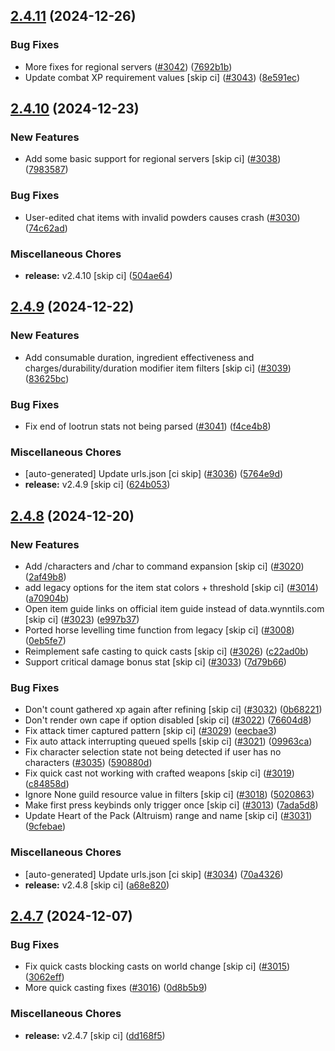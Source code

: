 ## [2.4.11](https://github.com/Wynntils/Wynntils/compare/v2.4.10...v2.4.11) (2024-12-26)


### Bug Fixes

* More fixes for regional servers ([#3042](https://github.com/Wynntils/Wynntils/issues/3042)) ([7692b1b](https://github.com/Wynntils/Wynntils/commit/7692b1b18ef1892e862c6e01690804da19fa32fc))
* Update combat XP requirement values [skip ci] ([#3043](https://github.com/Wynntils/Wynntils/issues/3043)) ([8e591ec](https://github.com/Wynntils/Wynntils/commit/8e591ecd06a1c102653c64c8ec07f47c682943fb))

## [2.4.10](https://github.com/Wynntils/Wynntils/compare/v2.4.9...v2.4.10) (2024-12-23)


### New Features

* Add some basic support for regional servers [skip ci] ([#3038](https://github.com/Wynntils/Wynntils/issues/3038)) ([7983587](https://github.com/Wynntils/Wynntils/commit/79835876ad4b5deaffe0c4c6eecd84bbaf5205a9))


### Bug Fixes

* User-edited chat items with invalid powders causes crash ([#3030](https://github.com/Wynntils/Wynntils/issues/3030)) ([74c62ad](https://github.com/Wynntils/Wynntils/commit/74c62ad6d9f47b5b70183a62d56e9f1e02c993be))


### Miscellaneous Chores

* **release:** v2.4.10 [skip ci] ([504ae64](https://github.com/Wynntils/Wynntils/commit/504ae640d9560e89a471a0660b82aadbee74d34d))

## [2.4.9](https://github.com/Wynntils/Wynntils/compare/v2.4.8...v2.4.9) (2024-12-22)


### New Features

* Add consumable duration, ingredient effectiveness and charges/durability/duration modifier item filters [skip ci] ([#3039](https://github.com/Wynntils/Wynntils/issues/3039)) ([83625bc](https://github.com/Wynntils/Wynntils/commit/83625bc66638c0d14c2090284c8d97b6c350d52a))


### Bug Fixes

* Fix end of lootrun stats not being parsed ([#3041](https://github.com/Wynntils/Wynntils/issues/3041)) ([f4ce4b8](https://github.com/Wynntils/Wynntils/commit/f4ce4b8ef7643d3324d3496a0baa75b02e0d25cd))


### Miscellaneous Chores

* [auto-generated] Update urls.json [ci skip] ([#3036](https://github.com/Wynntils/Wynntils/issues/3036)) ([5764e9d](https://github.com/Wynntils/Wynntils/commit/5764e9db65c31a5c734a2958044f847eb8f705c8))
* **release:** v2.4.9 [skip ci] ([624b053](https://github.com/Wynntils/Wynntils/commit/624b053654ac8ec1e8cf20e326cf5bdbe1565234))

## [2.4.8](https://github.com/Wynntils/Wynntils/compare/v2.4.7...v2.4.8) (2024-12-20)


### New Features

* Add /characters and /char to command expansion [skip ci] ([#3020](https://github.com/Wynntils/Wynntils/issues/3020)) ([2af49b8](https://github.com/Wynntils/Wynntils/commit/2af49b8519f69ec1008fd72e5d3314f9c801b82b))
* add legacy options for the item stat colors + threshold [skip ci] ([#3014](https://github.com/Wynntils/Wynntils/issues/3014)) ([a70904b](https://github.com/Wynntils/Wynntils/commit/a70904b2d4c38b24cc78e0536ed118ddc619ef8a))
* Open item guide links on official item guide instead of data.wynntils.com [skip ci] ([#3023](https://github.com/Wynntils/Wynntils/issues/3023)) ([e997b37](https://github.com/Wynntils/Wynntils/commit/e997b3780605e67d9062b5792a63c81cfc902f89))
* Ported horse levelling time function from legacy [skip ci] ([#3008](https://github.com/Wynntils/Wynntils/issues/3008)) ([0eb5fe7](https://github.com/Wynntils/Wynntils/commit/0eb5fe74636a412c519cabfcf004175a0a029a26))
* Reimplement safe casting to quick casts [skip ci] ([#3026](https://github.com/Wynntils/Wynntils/issues/3026)) ([c22ad0b](https://github.com/Wynntils/Wynntils/commit/c22ad0b085fd0b5467d64c459dbd8249cc3fab25))
* Support critical damage bonus stat [skip ci] ([#3033](https://github.com/Wynntils/Wynntils/issues/3033)) ([7d79b66](https://github.com/Wynntils/Wynntils/commit/7d79b66bbe4b4e63580173df7173d7cfc6b60de9))


### Bug Fixes

* Don't count gathered xp again after refining [skip ci] ([#3032](https://github.com/Wynntils/Wynntils/issues/3032)) ([0b68221](https://github.com/Wynntils/Wynntils/commit/0b68221d60956ea54931408a2c409ba4960de639))
* Don't render own cape if option disabled [skip ci] ([#3022](https://github.com/Wynntils/Wynntils/issues/3022)) ([76604d8](https://github.com/Wynntils/Wynntils/commit/76604d8bdcd11b80ab5c65efa4d57b936bc90c38))
* Fix attack timer captured pattern [skip ci] ([#3029](https://github.com/Wynntils/Wynntils/issues/3029)) ([eecbae3](https://github.com/Wynntils/Wynntils/commit/eecbae3f3cfd4e1c0a57d55562cf2a498f657885))
* Fix auto attack interrupting queued spells [skip ci] ([#3021](https://github.com/Wynntils/Wynntils/issues/3021)) ([09963ca](https://github.com/Wynntils/Wynntils/commit/09963ca19e9fb26cbb21ed3e1c3edd3d2df5ccc0))
* Fix character selection state not being detected if user has no characters ([#3035](https://github.com/Wynntils/Wynntils/issues/3035)) ([590880d](https://github.com/Wynntils/Wynntils/commit/590880d228af5f1ca95890cf1fd32694e5265542))
* Fix quick cast not working with crafted weapons [skip ci] ([#3019](https://github.com/Wynntils/Wynntils/issues/3019)) ([c84858d](https://github.com/Wynntils/Wynntils/commit/c84858daddd27b23edb27837fd54d5919096bf5f))
* Ignore None guild resource value in filters [skip ci] ([#3018](https://github.com/Wynntils/Wynntils/issues/3018)) ([5020863](https://github.com/Wynntils/Wynntils/commit/5020863776ad802c947b14072ace009a227f295a))
* Make first press keybinds only trigger once [skip ci] ([#3013](https://github.com/Wynntils/Wynntils/issues/3013)) ([7ada5d8](https://github.com/Wynntils/Wynntils/commit/7ada5d86311378efc8a89494894adb85c9fbbd6e))
* Update Heart of the Pack (Altruism) range and name [skip ci] ([#3031](https://github.com/Wynntils/Wynntils/issues/3031)) ([9cfebae](https://github.com/Wynntils/Wynntils/commit/9cfebaea97d1caed451ad7ca53e63cc66540fce7))


### Miscellaneous Chores

* [auto-generated] Update urls.json [ci skip] ([#3034](https://github.com/Wynntils/Wynntils/issues/3034)) ([70a4326](https://github.com/Wynntils/Wynntils/commit/70a4326f17174e45517f2529d1b656f4fc434fbf))
* **release:** v2.4.8 [skip ci] ([a68e820](https://github.com/Wynntils/Wynntils/commit/a68e820be872191391005fb935f571fd89bd7132))

## [2.4.7](https://github.com/Wynntils/Wynntils/compare/v2.4.6...v2.4.7) (2024-12-07)


### Bug Fixes

* Fix quick casts blocking casts on world change [skip ci] ([#3015](https://github.com/Wynntils/Wynntils/issues/3015)) ([3062eff](https://github.com/Wynntils/Wynntils/commit/3062eff655b0ac7c376d2e42e8fc7d161a906414))
* More quick casting fixes ([#3016](https://github.com/Wynntils/Wynntils/issues/3016)) ([0d8b5b9](https://github.com/Wynntils/Wynntils/commit/0d8b5b9916e722951757708798039f78ee97b438))


### Miscellaneous Chores

* **release:** v2.4.7 [skip ci] ([dd168f5](https://github.com/Wynntils/Wynntils/commit/dd168f59d9dfde1b81a767921e101492ce7d9197))


